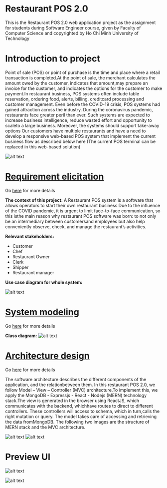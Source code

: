 # Restaurant POS 2.0
This is the Restaurant POS 2.0 web application project as the assignment for students during Software Engineer course, given by Faculty of Computer Science and copyrighted by Ho Chi Minh University of Technology

# Introduction to project
Point of sale (POS) or point of purchase is the time and place where a retail transaction is completed.At the point of sale, the merchant calculates the amount owed by the customer, indicates that amount,may prepare an invoice for the customer, and indicates the options for the customer to make payment.In restaurant business, POS systems often include table reservation, ordering food, alerts, billing, creditcard processing and customer management. Even before the COVID-19 crisis, POS systems had gained attraction across the industry. During the coronavirus pandemic, restaurants face greater peril than ever. Such systems are expected to increase business intelligence, reduce wasted effort and opportunity to scaleto a large business. Moreover, the systems should support take-away options Our customers have multiple restaurants and have a need to develop a responsive web-based POS system that implement the current business flow as described below here (The current POS terminal can be replaced in this web-based solution)

![alt text](https://github.com/andrewquang512/POS/blob/master/report/workflow.png)

# [Requirement elicitation](https://github.com/andrewquang512/POS/blob/master/report/Requirement/Requirment.pdf)
Go [here](https://github.com/andrewquang512/POS/blob/master/report/Requirement/Requirment.pdf) for more details

**The context of this project:** A Restaurant POS system is a software that allows operators to start their own restaurant business.Due to the influence of the COVID pandemic, it is urgent to limit face-to-face communication, so this isthe main reason why restaurant POS software was born: to not only be an intermediary between customersand employees but also help conveniently observe, check, and manage the restaurant’s activities.

**Relevant stakeholders:**
  - Customer
  - Chef
  - Restaurant Owner
  - Clerk
  - Shipper
  - Restaurant manager

**Use case diagram for whole system:**

![alt text](https://github.com/andrewquang512/POS/blob/master/report/Requirement/images/usecase_system.png)


# [System modeling](https://github.com/andrewquang512/POS/blob/master/report/System%20Modeling/System%20Modelling.pdf)
Go [here](https://github.com/andrewquang512/POS/blob/master/report/System%20Modeling/System%20Modelling.pdf) for more details

**Class diagram:**
![alt text](https://github.com/andrewquang512/POS/blob/master/report/System%20Modeling/images/class-diagram.png)

# [Architecture design](https://github.com/andrewquang512/POS/blob/master/report/Architectural%20Design/Architectural%20Design.pdf)
Go [here](https://github.com/andrewquang512/POS/blob/master/report/Architectural%20Design/Architectural%20Design.pdf) for more details

The software architecture describes the different components of the application, and the relationbetween them. In this restaurant POS 2.0, we follow Model – View – Controller (MVC) architecture.To implement this, we apply the MongoDB - Expressjs - React - Nodejs (MERN) technology stack.The view is generated in the browser using ReactJS, which communicates with the backend, whichhave routes to direct to different controllers. These controllers will access to schema, which in turn,calls the right mutation or query. The model takes care of accessing and retrieving the data fromMongoDB. The following two images are the structure of MERN stack and the MVC architecture.

![alt text](https://github.com/andrewquang512/POS/blob/master/report/Architectural%20Design/images/architecture-approach-1.png)
![alt text](https://github.com/andrewquang512/POS/blob/master/report/Architectural%20Design/images/architecture-approach-2.png)

# Preview UI

![alt text](https://github.com/andrewquang512/POS/blob/master/report/UI/menu-screen.PNG)


![alt text](https://github.com/andrewquang512/POS/blob/master/report/UI/cart.png)
